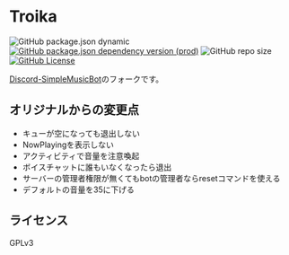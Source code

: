 # Troika
![GitHub package.json dynamic](https://img.shields.io/github/package-json/version/mtripg6666tdr/Discord-SimpleMusicBot)
[![GitHub package.json dependency version (prod)](https://img.shields.io/github/package-json/dependency-version/mtripg6666tdr/Discord-SimpleMusicBot/eris)](https://github.com/abalabahaha/eris)
![GitHub repo size](https://img.shields.io/github/repo-size/mtripg6666tdr/Discord-SimpleMusicBot)
[![GitHub License](https://img.shields.io/github/license/mtripg6666tdr/Discord-SimpleMusicBot)](LICENSE)
<!--[![CI](https://github.com/mtripg6666tdr/Discord-SimpleMusicBot/actions/workflows/test.yml/badge.svg)](https://github.com/mtripg6666tdr/Discord-SimpleMusicBot/actions/workflows/test.yml)
[][![CodeQL](https://github.com/mtripg6666tdr/Discord-SimpleMusicBot/actions/workflows/codeql-analysis.yml/badge.svg)](https://github.com/mtripg6666tdr/Discord-SimpleMusicBot/actions/workflows/codeql-analysis.yml)-->

[Discord-SimpleMusicBot](https://github.com/mtripg6666tdr/Discord-SimpleMusicBot)のフォークです。 

## オリジナルからの変更点
- キューが空になっても退出しない
- NowPlayingを表示しない
- アクティビティで音量を注意喚起
- ボイスチャットに誰もいなくなったら退出
- サーバーの管理者権限が無くてもbotの管理者ならresetコマンドを使える
- デフォルトの音量を35に下げる

## ライセンス
GPLv3  
